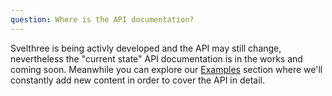 ```yaml
---
question: Where is the API documentation?
---
```


Svelthree is being activly developed and the API may still change, nevertheless the "current state" API documentation is in the works and coming soon. Meanwhile you can explore our [Examples](examples/) section where we'll constantly add new content in order to cover the API in detail.